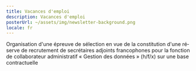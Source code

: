 ```yaml
---
title: Vacances d'emploi
description: Vacances d'emploi
posterUrl: ~/assets/img/newsletter-background.png
locale: fr
---
```


<show-between-dates start-date="16-06-2025" end-date="30-06-2025">
  <job-offer-link lang="fr" pdf="20250616-epreuve.pdf">
    Organisation d'une épreuve de sélection en vue de la constitution d'une réserve de recrutement de secrétaires adjoints francophones pour la fonction de collaborateur administratif « Gestion des données » (h/f/x) sur une base contractuelle
  </job-offer-link>

</show-between-dates>
